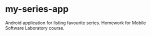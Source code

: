 # my-series-app
Android application for listing favourite series. Homework for Mobile Software Laboratory course.
